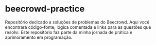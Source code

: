 # beecrowd-practice
 Repositório dedicado a soluções de problemas do Beecrowd. Aqui você encontrará código-fonte, lógica comentada e links para as questões que resolvi. Este repositório faz parte da minha jornada de prática e aprimoramento em programação.
